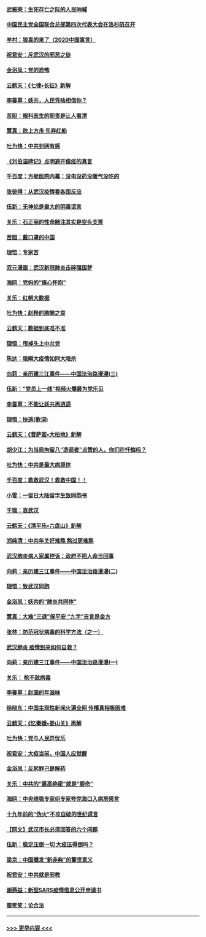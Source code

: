#### [武振荣：生死存亡之际的人民呐喊](../pages/nsc993/n11856256.md?t=02100355) 
#### [中国民主党全国联合总部第四次代表大会在洛杉矶召开](../pages/nsc993/n11856344.md?t=02100355) 
#### [羊村：狼真的来了（2020中国寓言）](../pages/nsc993/n11856229.md?t=02100355) 
#### [祝君安：斥武汉的邪恶之徒](../pages/nsc993/n11855861.md?t=02100355) 
#### [金浴凤：党的恐怖](../pages/nsc993/n11855849.md?t=02100355) 
#### [云鹤天：《七律▪长征》新解](../pages/nsc993/n11855479.md?t=02100355) 
#### [李春草：妖共，人民凭啥相信你？](../pages/nsc993/n11855196.md?t=02100355) 
#### [苦胆：眼科医生的职责是让人看清](../pages/nsc993/n11853840.md?t=02100355) 
#### [慧真：欲上方舟 先弃红船](../pages/nsc993/n11853483.md?t=02100355) 
#### [吐为快：中共封网有感](../pages/nsc993/n11852575.md?t=02100355) 
#### [《刘伯温碑记》点明避开瘟疫的真言](../pages/nsc993/n11852128.md?t=02100355) 
#### [千百度：方舱医院内幕：没电没药没暖气没吃的](../pages/nsc993/n11850211.md?t=02100355) 
#### [张彼得：从武汉疫情看各国反应](../pages/nsc993/n11850102.md?t=02100355) 
#### [伍新：无神论是最大的阴毒谎言](../pages/nsc993/n11846129.md?t=02100355) 
#### [关乐：石正丽的性命赌注其实是空头支票](../pages/nsc993/n11846109.md?t=02100355) 
#### [苦胆：戴口罩的中国](../pages/nsc993/n11845576.md?t=02100355) 
#### [理悟：专家苦](../pages/nsc993/n11845564.md?t=02100355) 
#### [双元漫画：武汉新冠肺炎击碎强国梦](../pages/nsc993/n11843320.md?t=02100355) 
#### [海网：党妈的“瘟心怀抱”](../pages/nsc993/n11840740.md?t=02100355) 
#### [关乐：红朝大数据](../pages/nsc993/n11840675.md?t=02100355) 
#### [吐为快：赵粉的肺腑之哀](../pages/nsc993/n11840618.md?t=02100355) 
#### [云鹤天：数据到底准不准](../pages/nsc993/n11840325.md?t=02100355) 
#### [理悟：甩掉头上中共党](../pages/nsc993/n11838826.md?t=02100355) 
#### [陈达：隐瞒大疫情如同大暗杀](../pages/nsc993/n11838771.md?t=02100355) 
#### [向莉：亲历建三江事件——中国法治路漫漫(三)](../pages/nsc993/n11831825.md?t=02100355) 
#### [伍新：“党员上一线”视频火爆最为党乐见](../pages/nsc993/n11838200.md?t=02100355) 
#### [李春草：不能让妖共再逍遥](../pages/nsc993/n11838102.md?t=02100355) 
#### [理悟：快逃(歌词)](../pages/nsc993/n11838083.md?t=02100355) 
#### [云鹤天：《菩萨蛮▪大柏地》新解](../pages/nsc993/n11838059.md?t=02100355) 
#### [胡少江：为当局拘留八“造谣者”点赞的人，你们在忏悔吗？](../pages/nsc993/n11836801.md?t=02100355) 
#### [吐为快：中共是最大病原体](../pages/nsc993/n11836748.md?t=02100355) 
#### [千百度：救救武汉！救救中国！！](../pages/nsc993/n11836145.md?t=02100355) 
#### [小雪：一留日大陆留学生致同胞书](../pages/nsc993/n11834624.md?t=02100355) 
#### [千瑞：哀武汉](../pages/nsc993/n11833647.md?t=02100355) 
#### [云鹤天：《清平乐▪六盘山》新解](../pages/nsc993/n11833611.md?t=02100355) 
#### [郑纯清：中共年关好难熬 熬过更难熬](../pages/nsc993/n11833489.md?t=02100355) 
#### [武汉肺炎病人家属控诉：政府不把人命当回事](../pages/nsc993/n11833205.md?t=02100355) 
#### [向莉：亲历建三江事件——中国法治路漫漫(二)](../pages/nsc993/n11829102.md?t=02100355) 
#### [理悟：致武汉同胞](../pages/nsc993/n11831522.md?t=02100355) 
#### [金浴凤：妖共的“肺炎共同体”](../pages/nsc993/n11829448.md?t=02100355) 
#### [慧真：大难“三退”保平安 “九字”吉言是金方](../pages/nsc993/n11829501.md?t=02100355) 
#### [张林：防范冠状病毒的科学方法（之一）](../pages/nsc993/n11828618.md?t=02100355) 
#### [武汉肺炎 疫情到来如何自救？](../pages/nsc993/n11827632.md?t=02100355) 
#### [向莉：亲历建三江事件——中国法治路漫漫(一)](../pages/nsc993/n11827190.md?t=02100355) 
#### [关乐： 枪不敌病毒](../pages/nsc993/n11826746.md?t=02100355) 
#### [李春草：赵国的年滋味](../pages/nsc993/n11826321.md?t=02100355) 
#### [徐晓东：中国主观性新闻火遍全网 传播真相极困难](../pages/nsc993/n11826508.md?t=02100355) 
#### [云鹤天：《忆秦娥▪娄山关》再解](../pages/nsc993/n11824682.md?t=02100355) 
#### [吐为快：党与人民异忧乐](../pages/nsc993/n11824660.md?t=02100355) 
#### [祝君安：大疫当前，中国人应觉醒](../pages/nsc993/n11821946.md?t=02100355) 
#### [金浴凤：反躬罪己是解药](../pages/nsc993/n11820280.md?t=02100355) 
#### [关乐：中共的“最高绝密”就是“要命”](../pages/nsc993/n11816946.md?t=02100355) 
#### [海网：中央维稳专家组专家夸完海口入病房感言](../pages/nsc993/n11815138.md?t=02100355) 
#### [十九年前的“伪火”不攻自破的世纪谎言](../pages/nsc993/n11813238.md?t=02100355) 
#### [【网文】武汉市长必须回答的六个问题](../pages/nsc993/n11813848.md?t=02100355) 
#### [伍新：稳定压倒一切 大疫压得倒吗？](../pages/nsc993/n11812634.md?t=02100355) 
#### [梁京：中国爆发“新非典”的警世意义](../pages/nsc993/n11812554.md?t=02100355) 
#### [祝君安：中共就是邪教](../pages/nsc993/n11812431.md?t=02100355) 
#### [谢燕益：新型SARS疫情信息公开申请书](../pages/nsc993/n11808840.md?t=02100355) 
#### [蜀笑笑：论合法](../pages/nsc993/n11808064.md?t=02100355) 

----
#### [ >>> 更早内容 <<< ](../indexes/nsc993-earlier.md)
